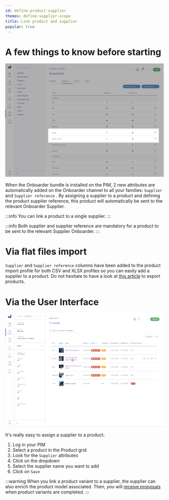```yaml
---
id: define-product-supplier
themes: define-supplier-scope
title: Link product and supplier
popular: true
---
```


# A few things to know before starting

![Supplier reference in families](../img/PIM_Settings_Families_SupplierAndSupplierReference_Focus.jpg)

When the Onboarder bundle is installed on the PIM, 2 new attributes are automatically added on the Onboarder channel to all your families: `Supplier` and `Supplier reference` . By assigning a supplier to a product and defining the product supplier reference, this product will automatically be sent to the relevant Onboarder Supplier.

:::info
You can link a product to a single supplier.
:::

:::info
Both supplier and supplier reference are mandatory for a product to be sent to the relevant Supplier Onboarder.
:::

# Via flat files import

`Supplier` and `Supplier reference` columns have been added to the product import profile for both CSV and XLSX profiles so you can easily add a supplier to a product.
Do not hesitate to have a look at [this article](https://help.akeneo.com/articles/product-export-builder.html#mainContent) to export products.

# Via the User Interface

![Link a product and a supplier with the PEF](../img/PIM_PEF_ModifySupplierAndSupplierReference.gif)

It's really easy to assign a supplier to a product:
1. Log in your PIM
1. Select a product in the Product grid
1. Look for the `Supplier` attributes
1. Click on the dropdown
1. Select the supplier name you want to add
1. Click on `Save`

:::warning
When you link a product variant to a supplier, the supplier can also enrich the product model associated. Then, you will [receive proposals](onboarder/articles/review-product-changes.html) when product variants are completed.
:::
